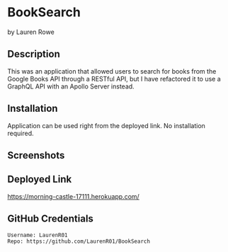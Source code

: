 # BookSearch

by Lauren Rowe

## Description

This was an application that allowed users to search for books from the Google Books API through a RESTful API, but I have refactored it to use a GraphQL API with an Apollo Server instead.

## Installation

Application can be used right from the deployed link.  No installation required.

## Screenshots


## Deployed Link
https://morning-castle-17111.herokuapp.com/

## GitHub Credentials
    Username: LaurenR01
    Repo: https://github.com/LaurenR01/BookSearch
